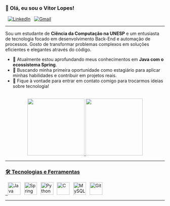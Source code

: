 ### 👋 Olá, eu sou o Vitor Lopes!

<p align="left">
  <a href="https://www.linkedin.com/in/vhllopes" target="_blank"><img src="https://img.shields.io/badge/LinkedIn-0077B5?style=for-the-badge&logo=linkedin&logoColor=white" alt="LinkedIn"></a>
  <a href="mailto:vhllopesdev@gmail.com"><img src="https://img.shields.io/badge/Gmail-D14836?style=for-the-badge&logo=gmail&logoColor=white" alt="Gmail"></a>
</p>

---

Sou um estudante de **Ciência da Computação na UNESP** e um entusiasta de tecnologia focado em desenvolvimento Back-End e automação de processos. Gosto de transformar problemas complexos em soluções eficientes e elegantes através do código.

- 🌱 Atualmente estou aprofundando meus conhecimentos em **Java com o ecossistema Spring**.
- 🚀 Buscando minha primeira oportunidade como estagiário para aplicar minhas habilidades e contribuir em projetos reais.
- 💬 Fique à vontade para entrar em contato comigo para trocarmos ideias sobre tecnologia!

<br/>

<div align="center">
  <a href="https://github.com/vhllopes">
  <img height="180em" src="https://github-readme-stats.vercel.app/api?username=vhllopes&show_icons=true&theme=tokyonight&include_all_commits=true&count_private=true"/>
  <img height="180em" src="https://github-readme-stats.vercel.app/api/top-langs/?username=vhllopes&layout=compact&langs_count=7&theme=tokyonight"/>
</div>

---

### 🛠️ Tecnologias e Ferramentas

<p align="left">
  <a href="https://www.java.com/pt-BR/" target="_blank" rel="noreferrer"><img src="https://cdn.jsdelivr.net/gh/devicons/devicon/icons/java/java-original.svg" height="40" alt="Java"/></a>
  <a href="https://spring.io/" target="_blank" rel="noreferrer"><img src="https://cdn.jsdelivr.net/gh/devicons/devicon/icons/spring/spring-original.svg" height="40" alt="Spring Boot"/></a>
  <a href="https://www.python.org" target="_blank" rel="noreferrer"><img src="https://cdn.jsdelivr.net/gh/devicons/devicon/icons/python/python-original.svg" height="40" alt="Python"/></a>
  <a href="https://developer.mozilla.org/pt-BR/docs/Web/C" target="_blank" rel="noreferrer"><img src="https://cdn.jsdelivr.net/gh/devicons/devicon/icons/c/c-original.svg" height="40" alt="C"/></a>
  <a href="https://www.mysql.com/" target="_blank" rel="noreferrer"><img src="https://cdn.jsdelivr.net/gh/devicons/devicon/icons/mysql/mysql-original-wordmark.svg" height="40" alt="MySQL"/></a>
  <a href="https://git-scm.com/" target="_blank" rel="noreferrer"><img src="https://cdn.jsdelivr.net/gh/devicons/devicon/icons/git/git-original.svg" height="40" alt="Git"/></a>
</p>

---
